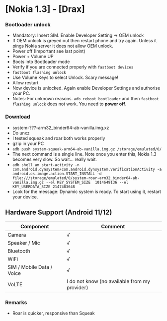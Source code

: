 # [Nokia 1.3] - [Drax]

### Bootloader unlock

- Mandatory: Insert SIM. Enable Developer Setting -> OEM unlock
- If OEM unlock is greyed out then restart phone and try again. Unless it pings Nokia server it does not allow OEM unlock.
- Power off (Important see last point)
- Power + Volume UP
- Boots into Bootloader mode
- Verify if you are connected properly with `fastboot devices`
- `fastboot flashing unlock`
- Use Volume Keys to select Unlock. Scary message!
- Allow restart
- Now device is unlocked. Again enable Developer Settings and authorise your PC.
- Notes: For unknown reasons. `adb reboot bootloader` and then `fastboot flashing unlock` does not work. You need to **power off**.

### Download 

- system-???-arm32_binder64-ab-vanilla.img.xz
- Do unxz
- I tested squeak and roar both works properly
- gzip in your PC
- `adb push system-squeak-arm64-ab-vanilla.img.gz /storage/emulated/0/`
- The next command is a single line. Note once you enter this, Nokia 1.3 becomes very slow. So wait... really wait.
- `adb shell am start-activity -n com.android.dynsystem/com.android.dynsystem.VerificationActivity -a android.os.image.action.START_INSTALL -d file:///storage/emulated/0/system-roar-arm32_binder64-ab-vanilla.img.gz --el KEY_SYSTEM_SIZE  1014649136 --el KEY_USERDATA_SIZE 2147483648`
- Look for the message: Dynamic system is ready. To start using it, restart your device.


## Hardware Support (Android 11/12)

| Component                 |      Comment                                              |
|---------------------------|-----------------------------------------------------------|
| Camera                    | √                                                         |
| Speaker / Mic             | √                                                         |
| Bluetooth                 | √                                                         |
| WiFi                      | √                                                         |
| SIM / Mobile Data / Voice | √                                                         |
| VoLTE                     | I do not know (no available from my provider)               |


### Remarks

- Roar is quicker, responsive than Squeak